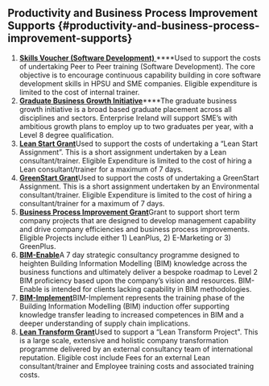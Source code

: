 ## Productivity and Business Process Improvement Supports {#productivity-and-business-process-improvement-supports}

1.  [**Skills Voucher (Software Development)** ](http://www.enterprise-ireland.com/en/funding-supports/Company/Esetablish-SME-Funding/Skills-Voucher-Software-Development.shortcut.html)****Used to support the costs of undertaking Peer to Peer training (Software Development). The core objective is to encourage continuous capability building in core software development skills in HPSU and SME companies. Eligible expenditure is limited to the cost of internal trainer.
2.  [**Grad**](http://www.enterprise-ireland.com/EI_Corporate/en/funding-supports/Company/Esetablish-SME-Funding/Graduate-Business-Growth-Initiative.html)[**uate Business Growth Initiative**](http://www.enterprise-ireland.com/EI_Corporate/en/funding-supports/Company/Esetablish-SME-Funding/Graduate-Business-Growth-Initiative.html)****The graduate business growth initiative is a broad based graduate placement across all disciplines and sectors. Enterprise Ireland will support SME’s with ambitious growth plans to employ up to two graduates per year, with a Level 8 degree qualification.
3.  [**Lean Start Grant**](http://www.enterprise-ireland.com/en/Funding-Supports/Company/Esetablish-SME-Funding/Lean-Start.html)Used to support the costs of undertaking a “Lean Start Assignment”. This is a short assignment undertaken by a Lean consultant/trainer. Eligible Expenditure is limited to the cost of hiring a Lean consultant/trainer for a maximum of 7 days.
4.  [**GreenStart Grant**](http://www.enterprise-ireland.com/EI_Corporate/en/funding-supports/Company/Esetablish-SME-Funding/GreenStart.html)Used to support the costs of undertaking a GreenStart Assignment. This is a short assignment undertaken by an Environmental consultant/trainer. Eligible Expenditure is limited to the cost of hiring a consultant/trainer for a maximum of 7 days.
5.  [**Business Process Improvement Grant**](http://www.enterprise-ireland.com/en/funding-supports/Company/Esetablish-SME-Funding/Business-Process-Improvement-Grant-.html)Grant to support short term company projects that are designed to develop management capability and drive company efficiencies and business process improvements. Eligible Projects include either 1) LeanPlus, 2) E-Marketing or 3) GreenPlus.
6.  [**BIM-Enable**](http://www.enterprise-ireland.com/EI_Corporate/en/funding-supports/Company/Esetablish-SME-Funding/Building-Information-Modelling-Enable.html)A 7 day strategic consultancy programme designed to heighten Building Information Modelling (BIM) knowledge across the business functions and ultimately deliver a bespoke roadmap to Level 2 BIM proficiency based upon the company’s vision and resources. BIM-Enable is intended for clients lacking capability in BIM methodologies.
7.  [**BIM-Implement**](http://www.enterprise-ireland.com/EI_Corporate/en/funding-supports/Company/Esetablish-SME-Funding/Building-Information-Modelling-Implement.html)BIM-Implement represents the training phase of the Building Information Modelling (BIM) induction offer supporting knowledge transfer leading to increased competences in BIM and a deeper understanding of supply chain implications.
8.  [**Lean Transform Grant**](http://www.enterprise-ireland.com/en/Funding-Supports/Company/Esetablish-SME-Funding/Lean-Transform.html)Used to support a “Lean Transform Project". This is a large scale, extensive and holistic company transformation programme delivered by an external consultancy team of international reputation. Eligible cost include Fees for an external Lean consultant/trainer and Employee training costs and associated training costs.